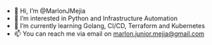 - 👋 Hi, I’m @MarlonJMejia
- 👀 I’m interested in Python and Infrastructure Automation
- 🌱 I’m currently learning Golang, CI/CD, Terraform and Kubernetes
- 📫 You can reach me via email on marlon.junior.mejia@gmail.com

<!---
MarlonJMejia/MarlonJMejia is a ✨ special ✨ repository because its `README.md` (this file) appears on your GitHub profile.
You can click the Preview link to take a look at your changes.
--->
